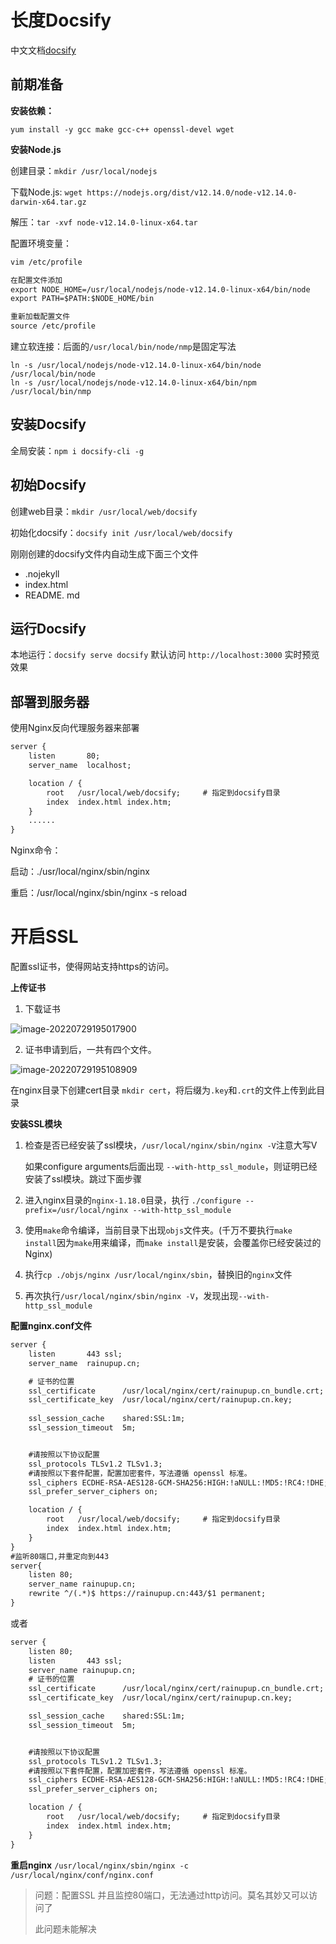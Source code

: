 # 长度Docsify

中文文档[docsify](https://docsify.js.org/#/zh-cn/)

## 前期准备

**安装依赖：**

````
yum install -y gcc make gcc-c++ openssl-devel wget
````



**安装Node.js**

创建目录：`mkdir /usr/local/nodejs`

下载Node.js: `wget https://nodejs.org/dist/v12.14.0/node-v12.14.0-darwin-x64.tar.gz`

解压：`tar -xvf node-v12.14.0-linux-x64.tar`

配置环境变量：

````txt
vim /etc/profile

在配置文件添加
export NODE_HOME=/usr/local/nodejs/node-v12.14.0-linux-x64/bin/node
export PATH=$PATH:$NODE_HOME/bin

重新加载配置文件
source /etc/profile
````

建立软连接：后面的`/usr/local/bin/node/nmp`是固定写法

````
ln -s /usr/local/nodejs/node-v12.14.0-linux-x64/bin/node /usr/local/bin/node
ln -s /usr/local/nodejs/node-v12.14.0-linux-x64/bin/npm /usr/local/bin/nmp
````



## 安装Docsify

全局安装：`npm i docsify-cli -g`



## 初始Docsify

创建web目录：`mkdir /usr/local/web/docsify`

初始化docsify：`docsify init /usr/local/web/docsify` 

刚刚创建的docsify文件内自动生成下面三个文件

* .nojekyll
* index.html
* README. md



## 运行Docsify

本地运行：`docsify serve docsify`  默认访问 `http://localhost:3000` 实时预览效果



## 部署到服务器

使用Nginx反向代理服务器来部署

````txt
server {
    listen       80;
    server_name  localhost;

    location / {
        root   /usr/local/web/docsify;     # 指定到docsify目录
        index  index.html index.htm;
    }
    ...... 
}
````



Nginx命令：

启动：./usr/local/nginx/sbin/nginx

重启：/usr/local/nginx/sbin/nginx -s reload





# 开启SSL

配置ssl证书，使得网站支持https的访问。

**上传证书**

1. 下载证书

![image-20220729195017900](博客.assets/image-20220729195017900.png)

2. 证书申请到后，一共有四个文件。

![image-20220729195108909](博客.assets/image-20220729195108909.png)

在nginx目录下创建cert目录 `mkdir cert`，将后缀为`.key`和`.crt`的文件上传到此目录



**安装SSL模块**

1. 检查是否已经安装了ssl模块，`/usr/local/nginx/sbin/nginx -V`注意大写V

   如果configure arguments后面出现 `--with-http_ssl_module`，则证明已经安装了ssl模块。跳过下面步骤

2. 进入nginx目录的`nginx-1.18.0`目录，执行 `./configure --prefix=/usr/local/nginx --with-http_ssl_module`

3. 使用`make`命令编译，当前目录下出现`objs`文件夹。(千万不要执行`make install`因为`make`用来编译，而`make install`是安装，会覆盖你已经安装过的Nginx)

4. 执行`cp ./objs/nginx /usr/local/nginx/sbin`，替换旧的`nginx`文件

5. 再次执行`/usr/local/nginx/sbin/nginx -V`，发现出现`--with-http_ssl_module`



**配置nginx.conf文件**

````txt
server {
    listen       443 ssl;
    server_name  rainupup.cn;

    # 证书的位置
    ssl_certificate      /usr/local/nginx/cert/rainupup.cn_bundle.crt;
    ssl_certificate_key  /usr/local/nginx/cert/rainupup.cn.key;
	
    ssl_session_cache    shared:SSL:1m;
    ssl_session_timeout  5m;


    #请按照以下协议配置
    ssl_protocols TLSv1.2 TLSv1.3;
    #请按照以下套件配置，配置加密套件，写法遵循 openssl 标准。
    ssl_ciphers ECDHE-RSA-AES128-GCM-SHA256:HIGH:!aNULL:!MD5:!RC4:!DHE;
    ssl_prefer_server_ciphers on;

    location / {
        root   /usr/local/web/docsify;     # 指定到docsify目录
        index  index.html index.htm;
    }
}
#监听80端口,并重定向到443
server{
    listen 80;
    server_name rainupup.cn;
    rewrite ^/(.*)$ https://rainupup.cn:443/$1 permanent;
}
````

或者

````txt
server {
	listen 80;
    listen       443 ssl;
    server_name rainupup.cn;
    # 证书的位置
    ssl_certificate      /usr/local/nginx/cert/rainupup.cn_bundle.crt;
    ssl_certificate_key  /usr/local/nginx/cert/rainupup.cn.key;

    ssl_session_cache    shared:SSL:1m;
    ssl_session_timeout  5m;


    #请按照以下协议配置
    ssl_protocols TLSv1.2 TLSv1.3;
    #请按照以下套件配置，配置加密套件，写法遵循 openssl 标准。
    ssl_ciphers ECDHE-RSA-AES128-GCM-SHA256:HIGH:!aNULL:!MD5:!RC4:!DHE;
    ssl_prefer_server_ciphers on;

    location / {
        root   /usr/local/web/docsify;     # 指定到docsify目录
        index  index.html index.htm;
    }
}
````

**重启nginx** `/usr/local/nginx/sbin/nginx -c /usr/local/nginx/conf/nginx.conf`



> 问题：配置SSL 并且监控80端口，无法通过http访问。莫名其妙又可以访问了
>
> 此问题未能解决
